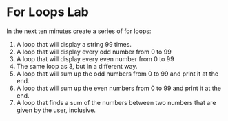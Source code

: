 # For Loops Lab
In the next ten minutes create a series of for loops:
1. A loop that will display a string 99 times. 
2. A loop that will display every odd number from 0 to 99
3. A loop that will display every even number from 0 to 99
4. The same loop as 3, but in a different way.
5. A loop that will sum up the odd numbers from 0 to 99 and print it at the end. 
6. A loop that will sum up the even numbers from 0 to 99 and print it at the end. 
7. A loop that finds a sum of the numbers between two numbers that are given by the user, inclusive.
